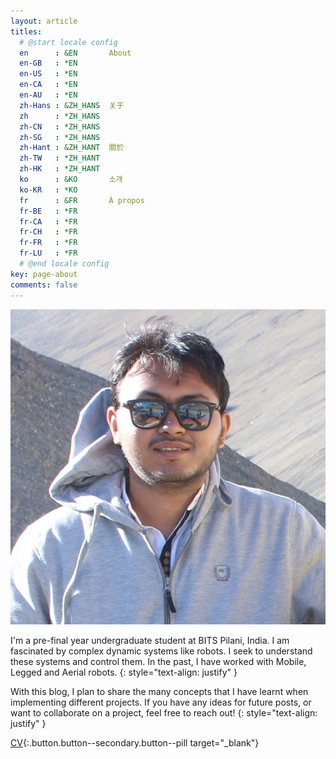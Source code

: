 ```yaml
---
layout: article
titles:
  # @start locale config
  en      : &EN       About
  en-GB   : *EN
  en-US   : *EN
  en-CA   : *EN
  en-AU   : *EN
  zh-Hans : &ZH_HANS  关于
  zh      : *ZH_HANS
  zh-CN   : *ZH_HANS
  zh-SG   : *ZH_HANS
  zh-Hant : &ZH_HANT  關於
  zh-TW   : *ZH_HANT
  zh-HK   : *ZH_HANT
  ko      : &KO       소개
  ko-KR   : *KO
  fr      : &FR       À propos
  fr-BE   : *FR
  fr-CA   : *FR
  fr-CH   : *FR
  fr-FR   : *FR
  fr-LU   : *FR
  # @end locale config
key: page-about
comments: false
---
```


<img class="image image--lg floating-right img--rounded" src="assets/images/abt-pic2 (2).jpg"/>

I'm a pre-final year undergraduate student at BITS Pilani, India. I am fascinated by complex dynamic systems like robots. I seek to understand these systems and control them. In the past, I have worked with Mobile, Legged and Aerial robots. 
{: style="text-align: justify" }

With this blog, I plan to share the many concepts that I have learnt when implementing different projects. If you have any ideas for future posts, or want to collaborate on a project, feel free to reach out!
{: style="text-align: justify" }

<!-- [Portfolio](https://devanshdhrafani.github.io){:.button.button--secondary.button--pill target="_blank"} &nbsp; -->
[CV](https://drive.google.com/file/d/1hgqEtGL5s9w3dWzQ3lt0ov91MW1Lk-5U/view?usp=sharing){:.button.button--secondary.button--pill target="_blank"}